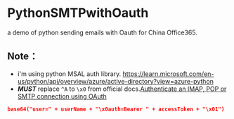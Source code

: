# PythonSMTPwithOauth
a demo of python sending emails with Oauth for China Office365.

## Note：
- i'm using python MSAL auth library. https://learn.microsoft.com/en-us/python/api/overview/azure/active-directory?view=azure-python 
- <b>*MUST*</b> replace ``^A`` to ``\x0`` from official docs.[Authenticate an IMAP, POP or SMTP connection using OAuth](https://learn.microsoft.com/en-us/exchange/client-developer/legacy-protocols/how-to-authenticate-an-imap-pop-smtp-application-by-using-oauth#authenticate-connection-requests)
```json
base64("user=" + userName + "\x0auth=Bearer " + accessToken + "\x01")    
```
